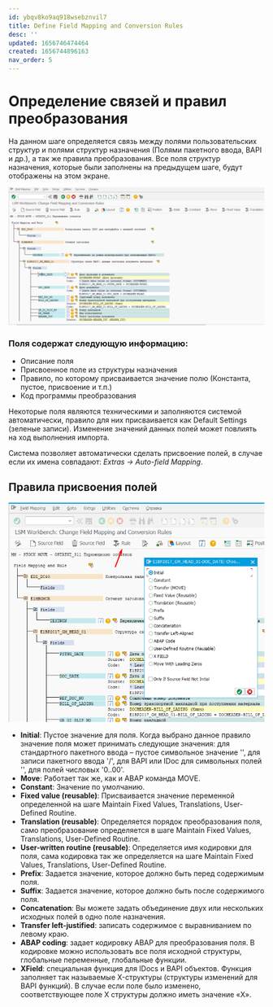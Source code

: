 ```yaml
---
id: ybqv8ko9aq918wsebznvil7
title: Define Field Mapping and Conversion Rules
desc: ''
updated: 1656746474464
created: 1656744896163
nav_order: 5
---
```


# Определение связей и правил преобразования

На данном шаге определяется связь между полями пользовательских структур и полями структур назначения (Полями пакетного ввода, BAPI и др.), а так же правила преобразования. Все поля структур назначения, которые были заполнены на предыдущем шаге, будут отображены на этом экране.

![Определение связей и правил преобразования](assets/images/2022-07-02-12-05-46.png)

### Поля содержат следующую информацию:
* Описание поля
* Присвоенное поле из структуры назначения
* Правило, по которому присваивается значение полю (Константа, пустое, присвоение и т.п.)
* Код программы преобразования

Некоторые поля являются техническими и заполняются системой автоматически, правило для них присваивается как Default Settings (зеленые записи).  Изменение значений данных полей может повлиять на ход выполнения импорта.

Система позволяет автоматически сделать присвоение полей, в случае если их имена совпадают: _Extras -> Auto-field Mapping_.

## Правила присвоения полей

![Правила присвоения полей](assets/images/2022-07-02-12-13-26.png)

* **Initial**: Пустое значение для поля. Когда выбрано данное правило значение поля может принимать  следующие значения: для стандартного пакетного ввода – пустое символьное значение '', для записи пакетного ввода '/', для BAPI или IDoc для символьных полей '', для полей числовых '0..00'.
* **Move**: Работает так же, как и ABAP команда MOVE.
* **Constant**: Значение по умолчанию.
* **Fixed value (reusable)**:  Присваивается значение переменной определенной на шаге Maintain Fixed Values, Translations, User-Defined Routine.
* **Translation (reusable)**: Определяется порядок преобразования поля, само преобразование определяется в шаге Maintain Fixed Values, Translations, User-Defined Routine.
* **User-written routine (reusable)**: Определяется имя кодировки для поля, сама кодировка так же определяется на шаге Maintain Fixed Values, Translations, User-Defined Routine.
* **Prefix**: Задается значение, которое должно быть перед содержимым поля.
* **Suffix**: Задается значение, которое должно быть после содержимого поля.
* **Concatenation**: Вы можете задать объединение двух или нескольких исходных полей в одно поле назначения.
* **Transfer left-justified**: записать содержимое с выравниванием по левому краю.
* **ABAP coding**: задает кодировку ABAP для преобразования поля.  В кодировке можно использовать все поля исходной структуры, глобальные переменные, глобальные функции.
* **XField**: специальная функция для IDocs и BAPI объектов. Функция заполняет так называемые X-структуры (структуры изменений для BAPI функций). В случае если поле было изменено, соответствующее поле X структуры должно иметь значение «Х».